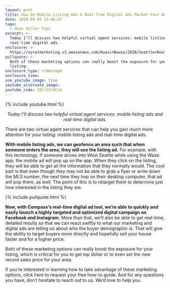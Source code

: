 ```yaml
---
layout: post
title: How Do Mobile Listing Ads & Real-Time Digital Ads Market Your Home?
date: 2020-08-05 13:06:47
tags:
  - Home Seller Tips
excerpt: >-
  Today I’ll discuss two helpful virtual agent services: mobile listing ads and
  real-time digital ads.
enclosure: >-
  https://vyralmarketing.s3.amazonaws.com/Kwasi+Bowie/2020/Seattle+Real+Estate+Agent-+Mobile+Listing+Ads+%26+Real-Time+Digital+Ads.mp4
pullquote: >-
  Both of these marketing options can really boost the exposure for your
  listing.
enclosure_type: video/mp4
enclosure_time:
use_youtube_image: true
youtube_alternate_image:
youtube_code: 20lrZSrQCnU
---
```


{% include youtube.html %}

<p style="text-align: center;"><em>Today I’ll discuss two helpful virtual agent services: mobile listing ads and real-time digital ads.</em></p>

There are two virtual agent services that can help you gain much more attention for your listing: mobile listing ads and real-time digital ads.

**With mobile listing ads, we can geofence an area such that when someone enters the area, they will see the listing ad.** For example, with this technology, if someone drives into West Seattle while using the Waze app, the mobile ad will pop up on the app. When they click on the listing, they will be able to get all the information that they normally would. The cool part is that even though they may not be able to grab a flyer or write down the MLS number, the next time they hop on their desktop computer, that ad will pop there, as well. The point of this is to retarget them to determine just how interested in the listing they are.

{% include pullquote.html %}

**Now, with Compass’s real-time digital ad tool, we’re able to quickly and easily launch a highly targeted and optimized digital campaign on Facebook and Instagram.** More than that, we’ll also be able to get real-time, detailed results so that we can react swiftly to what our marketing and digital ads are telling us about who the buyer demographic is. That will give the ability to target buyers more directly and hopefully sell your house faster and for a higher price.

Both of these marketing options can really boost the exposure for your listing, which is critical for you to get top dollar or to even set the new record sales price for your area.

If you’re interested in learning how to take advantage of these marketing options, click here to request your free how-to guide. And for any questions you have, don’t hesitate to reach out to us. We’d love to help you.